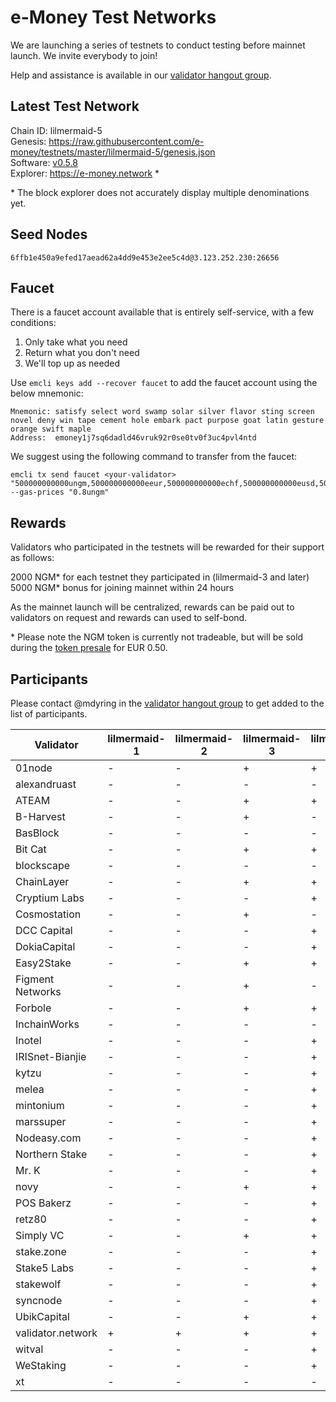 # e-Money Test Networks

We are launching a series of testnets to conduct testing before mainnet launch. We invite everybody to join!

Help and assistance is available in our [validator hangout group](https://t.me/joinchat/HBB5elfpWv8rADBFhhjbtg).

## Latest Test Network

Chain ID: lilmermaid-5  
Genesis:  https://raw.githubusercontent.com/e-money/testnets/master/lilmermaid-5/genesis.json  
Software: [v0.5.8](https://github.com/e-money/em-ledger/releases/tag/v0.5.8)  
Explorer: https://e-money.network *  

\* The block explorer does not accurately display multiple denominations yet.

## Seed Nodes

```
6ffb1e450a9efed17aead62a4dd9e453e2ee5c4d@3.123.252.230:26656  
```

## Faucet

There is a faucet account available that is entirely self-service, with a few conditions:

1) Only take what you need
2) Return what you don't need
3) We'll top up as needed

Use `emcli keys add --recover faucet` to add the faucet account using the below mnemonic:
```
Mnemonic: satisfy select word swamp solar silver flavor sting screen novel deny win tape cement hole embark pact purpose goat latin gesture orange swift maple
Address:  emoney1j7sq6dadld46vruk92r0se0tv0f3uc4pvl4ntd
```

We suggest using the following command to transfer from the faucet:
```
emcli tx send faucet <your-validator> "500000000000ungm,500000000000eeur,500000000000echf,500000000000eusd,5000000000000ejpy" --gas-prices "0.8ungm"
```

## Rewards

Validators who participated in the testnets will be rewarded for their support as follows:

2000 NGM* for each testnet they participated in (lilmermaid-3 and later)  
5000 NGM* bonus for joining mainnet within 24 hours  

As the mainnet launch will be centralized, rewards can be paid out to validators on request and rewards can used to self-bond.

\* Please note the NGM token is currently not tradeable, but will be sold during the [token presale](https://e-money.com/presale.html) for EUR 0.50. 

## Participants

Please contact @mdyring in the [validator hangout group](https://t.me/joinchat/HBB5elfpWv8rADBFhhjbtg) to get added to the list of participants.

| Validator  | lilmermaid-1 | lilmermaid-2 | lilmermaid-3 | lilmermaid-4 | lilmermaid-5 |
|------------|---------------|--------------|--------------|--------------|--------------|
| 01node | - | - | + | + | + H |
| alexandruast | - | - | - | - | + H |
| ATEAM | - | - | + | + | + |
| B-Harvest | - | - | + | - |  |
| BasBlock | - | - | - | - | + |
| Bit Cat | - | - | + | + | + H |
| blockscape | - | - | - | - | + |
| ChainLayer | - | - | + | + | + |
| Cryptium Labs | - | - | - | + | + |
| Cosmostation | - | - | + | - |  |
| DCC Capital | - | - | - | + | + |
| DokiaCapital | - | - | - | + | + H |
| Easy2Stake | - | - | + | + | + |
| Figment Networks | - | - | + | - | + |
| Forbole | - | - | + | + | + H |
| InchainWorks | - | - | - | - | + H |
| Inotel | - | - | - | + | + H |
| IRISnet-Bianjie | - | - | - | + | + |
| kytzu | - | - | - | + | + H |
| melea | - | - | - | + | + H |
| mintonium | - | - | - | + | + |
| marssuper | - | - | - | + | + |
| Nodeasy.com | - | - | - | + | + |
| Northern Stake | - | - | - | + | + |
| Mr. K | - | - | - | + | + |
| novy | - | - | + | + | + |
| POS Bakerz | - | - | - | + |  |
| retz80 | - | - | - | + | + |
| Simply VC | - | - | + | + | + H |
| stake.zone | - | - | - | + | + |
| Stake5 Labs | - | - | - | + | + |
| stakewolf | - | - | - | + | + H |
| syncnode | - | - | - | + | + H |
| UbikCapital | - | - | + | + | + H |
| validator.network | + | + | + | + | + H |
| witval | - | - | - | + | + |
| WeStaking | - | - | - | + | + H |
| xt | - | - | - | - | + |
